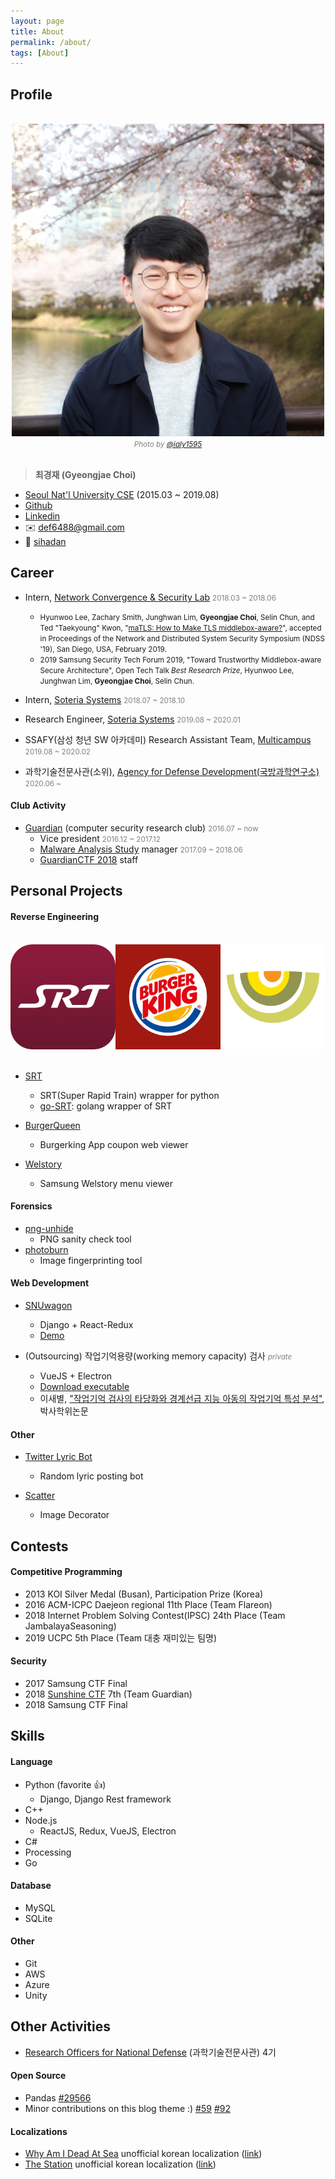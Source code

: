 ```yaml
---
layout: page
title: About
permalink: /about/
tags: [About]
---
```


## Profile

<br/>
<div style="text-align: center;">
<div><img src="/assets/img/about/me-cherryblossom.png" width="500"/></div>
<div><span style="color:grey"><small><i>Photo by <a href="https://ialy1595.github.io/about/">@ialy1595</a></i></small></span></div>
</div>
<br/>



> __최경재 (Gyeongjae Choi)__
- [Seoul Nat'l University CSE](https://cse.snu.ac.kr/en) (2015.03 ~ 2019.08)
- [Github](https://github.com/ryanking13)
- [Linkedin](https://www.linkedin.com/in/gyeongjae-choi-b259b0163)
- ✉️ def6488@gmail.com
- 💬 [sihadan](https://www.slideshare.net/sihadan)

## Career

- Intern, [Network Convergence & Security Lab](http://mmlab.snu.ac.kr/) <span style="color:grey"><small>2018.03 ~ 2018.06</small></span>
	- <small>Hyunwoo Lee, Zachary Smith, Junghwan Lim, **Gyeongjae Choi**, Selin Chun, and Ted "Taekyoung" Kwon, "[maTLS: How to Make TLS middlebox-aware?](https://www.ndss-symposium.org/wp-content/uploads/2019/02/ndss2019_01B-6_Lee_paper.pdf)", accepted in Proceedings of the Network and Distributed System Security Symposium (NDSS '19), San Diego, USA, February 2019.</small>
	- <small>2019 Samsung Security Tech Forum 2019, "Toward Trustworthy Middlebox-aware Secure Architecture", Open Tech Talk _Best Research Prize_, Hyunwoo Lee, Junghwan Lim, **Gyeongjae Choi**, Selin Chun.</small> 

- Intern, [Soteria Systems](http://soteriasystemsllc.com) <span style="color:grey"><small>2018.07 ~ 2018.10 </small></span>

- Research Engineer, [Soteria Systems](http://soteriasystemsllc.com) <span style="color:grey"><small>2019.08 ~ 2020.01</small></span>

- SSAFY(삼성 청년 SW 아카데미) Research Assistant Team, [Multicampus](http://www.multicampus.com/) <span style="color:grey"><small>2019.08 ~ 2020.02</small></span>

- 과학기술전문사관(소위), [Agency for Defense Development(국방과학연구소)](http://www.add.re.kr/) <span style="color:grey"><small>2020.06 ~ </small></span>

#### Club Activity

- [Guardian](https://cse.snu.ac.kr/en/student-club/guardian) (computer security research club) <span style="color:grey"><small>2016.07 ~ now</small></span>
	- Vice president <span style="color:grey"><small>2016.12 ~ 2017.12</small></span>
	- [Malware Analysis Study](https://github.com/GuardianSNUMalwareLab) manager <span style="color:grey"><small>2017.09 ~ 2018.06</small></span>
	- [GuardianCTF 2018](https://github.com/Guardian-SNU/ctf2018-writeups) staff

## Personal Projects

#### Reverse Engineering

<br/>
<div style="display: flex;">
<div><img src="/assets/img/about/srt.png" width="250"/></div>
<div><img src="/assets/img/about/burgerking.jpg" width="250"/></div>
<div><img src="/assets/img/about/welstory.jpg" width="250"/></div>
</div>
<br/>

- [SRT](https://github.com/ryanking13/SRT)
  - SRT(Super Rapid Train) wrapper for python
  - [go-SRT](https://github.com/ryanking13/go-SRT): golang wrapper of SRT


- [BurgerQueen](https://ryanking13.github.io/burgerqueen)
  - Burgerking App coupon web viewer

- [Welstory](https://github.com/ryanking13/welstory)
  - Samsung Welstory menu viewer

#### Forensics

- [png-unhide](https://github.com/ryanking13/png-unhide)
  - PNG sanity check tool
- [photoburn](https://github.com/ryanking13/photoburn)
	- Image fingerprinting tool

#### Web Development

- [SNUwagon](https://github.com/SNUWagon)
	- Django + React-Redux
	- [Demo](https://youtu.be/v5Ibj2jYNFw)

- (Outsourcing) 작업기억용량(working memory capacity) 검사 <span style="color:grey"><small><i>private</i></small></span>
	- VueJS + Electron
	- [Download executable](https://drive.google.com/open?id=18RbjSjnl39pmnup2fN7Sr97mAuvva5I9)
	- 이새별, ["작업기억 검사의 타당화와 경계선급 지능 아동의 작업기억 특성 분석"](../assets/else/D20153202이새별.pdf), 박사학위논문

#### Other

- [Twitter Lyric Bot](https://github.com/ryanking13/twitter-lyric-bot)
  - Random lyric posting bot

- [Scatter](https://github.com/ryanking13/scatter)
  - Image Decorator

## Contests

#### Competitive Programming

- 2013 KOI Silver Medal (Busan), Participation Prize (Korea)
- 2016 ACM-ICPC Daejeon regional 11th Place (Team Flareon)
- 2018 Internet Problem Solving Contest(IPSC) 24th Place (Team JambalayaSeasoning)
- 2019 UCPC 5th Place (Team 대충 재미있는 팀명)

#### Security

- 2017 Samsung CTF Final
- 2018 [Sunshine CTF](https://sunshinectf.org/scoreboard) 7th (Team Guardian)
- 2018 Samsung CTF Final

## Skills

#### Language

- Python (favorite 👍)
	- Django, Django Rest framework
- C++
- Node.js
  - ReactJS, Redux, VueJS, Electron
- C#
- Processing
- Go

#### Database

- MySQL
- SQLite

#### Other

- Git
- AWS
- Azure
- Unity

## Other Activities

- [Research Officers for National Defense](http://rond.or.kr) (과학기술전문사관) 4기

#### Open Source

- Pandas [#29566](https://github.com/pandas-dev/pandas/pull/29566)
- Minor contributions on this blog theme :) [#59](https://github.com/Sylhare/Type-on-Strap/pull/59) [#92](https://github.com/Sylhare/Type-on-Strap/issues/92)


#### Localizations

- [Why Am I Dead At Sea](http://www.whyamideadatsea.com/) unofficial korean localization ([link](https://github.com/ryanking13/WAIDAS))
- [The Station](http://thestationgame.com/) unofficial korean localization ([link](https://github.com/ryanking13/the-station-kor))
